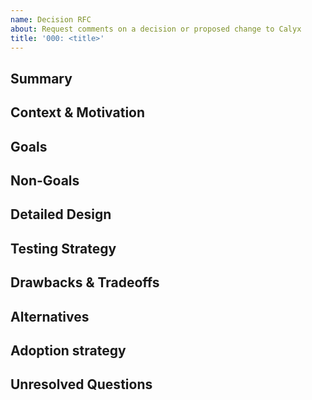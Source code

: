 ```yaml
---
name: Decision RFC
about: Request comments on a decision or proposed change to Calyx
title: '000: <title>'
---
```


## Summary

<!--
A brief, one or two sentence explanation of the proposal.
-->

## Context & Motivation

<!--
Include any useful background detail that that explains why this decision is important.
What is the current situation? What needs to change? Why now?
-->

## Goals

<!--
A concise unordered list outlining specific and concrete goals for this proposal.

- What are the exact problems that you are trying to solve with this RFC?
- Separate these goals from the solution that you will outline below.
- If this RFC isn't approved, these goals can be used to develop alternative solutions.
-->

## Non-Goals

<!--
Outline anything intentionally left out of this proposal:

- Non-goal: A goal that is intentionally not addressed in this RFC.
- Out-of-scope: A goal that is related, but intentionally avoided here.
- Future: A goal that is related, but left to be addressed in the future.

This provides a record of what is intentionally left out of scope.
-->

## Detailed Design

<!--
Explain the design in enough detail for somebody familiar with Calyx to understand,
and for somebody familiar with one or more platform codebases to implement. This should
get into specifics and edge-cases.

Where relevant, include examples of how the feature is used.

Any new terminology should be defined here.
-->

## Testing Strategy

<!--
How will this feature's implementation be tested? Explain if this can be tested with
unit tests or integration tests or something else. If relevant, explain the test
cases that will be added to cover all of the ways this feature might be used.
-->

## Drawbacks & Tradeoffs

<!--
Why should we *not* do this? Please consider:

- Implementation cost, both in term of code size and complexity.
- Whether the proposed feature can be implemented in user space.
- Impact on new users of Calyx and beginners/non-experts
- Integration of this feature with other existing and planned features
- Cost of migrating existing existing clients (_is it a breaking change?_)
- Cost of implementing this across the different platforms we support

There are tradeoffs to choosing any path. Attempt to identify them here.
-->

## Alternatives

<!--
What other designs have been considered? What is the impact of not doing this?
-->

## Adoption strategy

<!--
Please consider:

- If we implement this proposal, how will existing Calyx users adopt it?
- Is this a breaking change? Should we document an upgrade path or provide a converter?
- Can we provide a runtime adapter library for the original API it replaces?
- How will this impact the different runtimes and platforms we support?
-->

## Unresolved Questions

<!--
Optional, but suggested for first drafts.
What parts of the design are still to be determined?
-->
